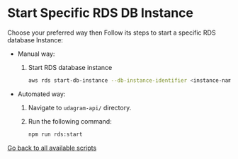 # Start Specific RDS DB Instance

Choose your preferred way then Follow its steps to start a specific RDS database Instance:

- Manual way:

  1. Start RDS database instance

      ```bash
      aws rds start-db-instance --db-instance-identifier <instance-name>
      ```

- Automated way:

  1. Navigate to `udagram-api/` directory.

  2. Run the following command:

      ```bash
      npm run rds:start
      ```

[Go back to all available scripts](README.md)
